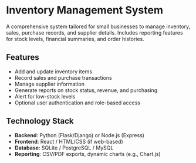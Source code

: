 # Inventory Management System

A comprehensive system tailored for small businesses to manage inventory, sales, purchase records, and supplier details. Includes reporting features for stock levels, financial summaries, and order histories.

## Features

- Add and update inventory items
- Record sales and purchase transactions
- Manage supplier information
- Generate reports on stock status, revenue, and purchasing
- Alert for low-stock levels
- Optional user authentication and role-based access

## Technology Stack

- **Backend**: Python (Flask/Django) or Node.js (Express)
- **Frontend**: React / HTML/CSS (if web-based)
- **Database**: SQLite / PostgreSQL / MySQL
- **Reporting**: CSV/PDF exports, dynamic charts (e.g., Chart.js)
